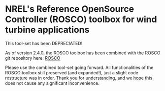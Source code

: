 # NREL's Reference OpenSource Controller (ROSCO) toolbox for wind turbine applications
This tool-set has been DEPRECIATED!

As of version 2.4.0, the ROSCO toolbox has been combined with the ROSCO git repository here:
[ROSCO](https://github.com/NREL/ROSCO) 

Please use the combined tool-set going forward. All functionalities of the ROSCO toolbox still preserved (and expanded!), just a slight code restructure was in order. Thank you for understanding, and we hope this does not cause any significant inconvenience. 